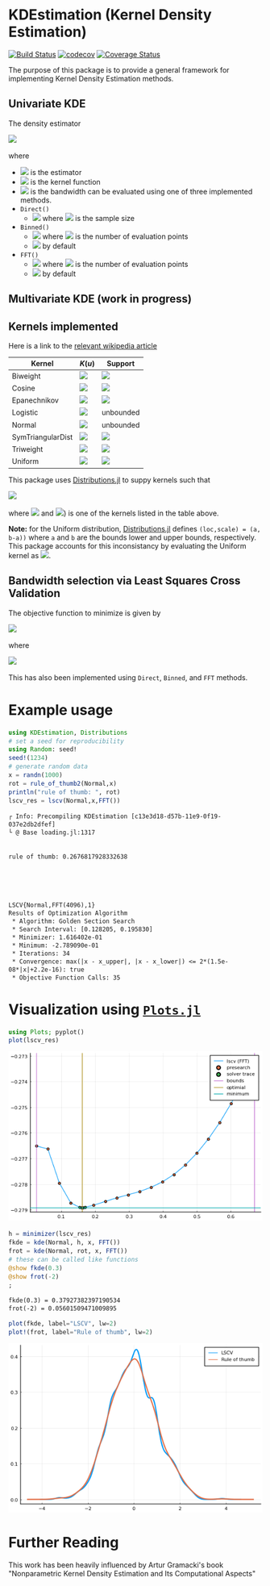 # KDEstimation (Kernel Density Estimation)
[![Build Status](https://travis-ci.com/m-wells/KDEstimation.jl.svg?branch=master)](https://travis-ci.com/m-wells/KDEstimation.jl)
[![codecov](https://codecov.io/gh/m-wells/KDEstimation.jl/branch/master/graph/badge.svg?branch=master)](https://codecov.io/gh/m-wells/KDEstimation.jl)
[![Coverage Status](https://coveralls.io/repos/github/m-wells/KDEstimation.jl/badge.svg?branch=master)](https://coveralls.io/github/m-wells/KDEstimation.jl?branch=master)

The purpose of this package is to provide a general framework for implementing Kernel Density Estimation methods.

## Univariate KDE
The density estimator

<img src="https://latex.codecogs.com/gif.latex?\hat{f}(x)=\frac{1}{n}\sum_{i=1}^nK\left(\frac{x-x_i}{h}\right)" />

where

* <img src="https://latex.codecogs.com/gif.latex?\inline&space;\hat{f}(x)" /> is the estimator
* <img src="https://latex.codecogs.com/gif.latex?\inline&space;K(u)" /> is the kernel function
* <img src="https://latex.codecogs.com/gif.latex?\inline&space;h" /> is the bandwidth
can be evaluated using one of three implemented methods.
* `Direct()` 
  * <img src="https://latex.codecogs.com/gif.latex?\inline&space;O(N^2)" /> where <img src="https://latex.codecogs.com/gif.latex?\inline&space;N" /> is the sample size
* `Binned()`
  * <img src="https://latex.codecogs.com/gif.latex?\inline&space;O(M^2)" /> where <img src="https://latex.codecogs.com/gif.latex?\inline&space;M" /> is the number of evaluation points
  * <img src="https://latex.codecogs.com/gif.latex?\inline&space;M=4096" /> by default
* `FFT()`
  * <img src="https://latex.codecogs.com/gif.latex?\inline&space;O(M\log&space;M)" /> where <img src="https://latex.codecogs.com/gif.latex?\inline&space;M" /> is the number of evaluation points
  * <img src="https://latex.codecogs.com/gif.latex?\inline&space;M=4096" /> by default

## Multivariate KDE (work in progress)

## Kernels implemented
Here is a link to the [relevant wikipedia article](https://en.wikipedia.org/wiki/Kernel_(statistics)#Kernel_functions_in_common_use)

| Kernel           | $K(u)$                                                  | Support    |
|------------------|---------------------------------------------------------|------------|
|Biweight          | <img src="https://latex.codecogs.com/gif.latex?\tfrac{15}{16}\left(1-u^2\right)^2" />                      | <img src="https://latex.codecogs.com/gif.latex?\inline&space;\lvert&space;u\rvert&space;\le&space;1" /> |
|Cosine            | <img src="https://latex.codecogs.com/gif.latex?\tfrac{\pi}{4}\cos\left(\tfrac{\pi}{2}u\right)" />          | <img src="https://latex.codecogs.com/gif.latex?\inline&space;\lvert&space;u\rvert&space;\le&space;1" /> |
|Epanechnikov      | <img src="https://latex.codecogs.com/gif.latex?\tfrac{3}{4}(1-u^2)" />                                     | <img src="https://latex.codecogs.com/gif.latex?\inline&space;\lvert&space;u\rvert&space;\le&space;1" /> |
|Logistic          | <img src="https://latex.codecogs.com/gif.latex?\frac{1}{e^u&plus;2&plus;e^{-u}}" />                        | unbounded                                                                             |
|Normal            | <img src="https://latex.codecogs.com/gif.latex?\tfrac{1}{\sqrt{2\pi}}\exp\left(-\tfrac{1}{2}u^2\right)" /> | unbounded                                                                             |
|SymTriangularDist | <img src="https://latex.codecogs.com/gif.latex?1-\lvert&space;u&space;\rvert" />                           | <img src="https://latex.codecogs.com/gif.latex?\inline&space;\lvert&space;u\rvert&space;\le&space;1" /> |
|Triweight         | <img src="https://latex.codecogs.com/gif.latex?\tfrac{35}{32}(1-u^2)^3" />                                 | <img src="https://latex.codecogs.com/gif.latex?\inline&space;\lvert&space;u\rvert&space;\le&space;1" /> |
|Uniform           | <img src="https://latex.codecogs.com/gif.latex?\tfrac{1}{2}" />                                            | <img src="https://latex.codecogs.com/gif.latex?\inline&space;\lvert&space;u\rvert&space;\le&space;1" /> |

This package uses [Distributions.jl](https://github.com/JuliaStats/Distributions.jl) to suppy kernels such that

<img src="https://latex.codecogs.com/gif.latex?K_h\left(x-x_i\right)=\text{pdf}(D(x_i,h),x))" />

where <img src="https://latex.codecogs.com/svg.latex?\inline&space;K_h(u)=\tfrac{1}{h}K(\tfrac{u}{h}))" />  and <img src="https://latex.codecogs.com/svg.latex?\inline&space;D" />) is one of the kernels listed in the table above.

__Note:__ for the Uniform distribution, [Distributions.jl](https://github.com/JuliaStats/Distributions.jl) defines `(loc,scale) = (a, b-a))` where `a` and `b` are the bounds lower and upper bounds, respectively.
This package accounts for this inconsistancy by evaluating the Uniform kernel as <img src="https://latex.codecogs.com/svg.latex?\inline&space;\text{pdf}(\text{Uniform}(x_i-\frac{h}{2},x_i+\frac{h}{2}),x)" />.

## Bandwidth selection via Least Squares Cross Validation
The objective function to minimize is given by

<img src="https://latex.codecogs.com/svg.latex?LSCV(h)=\int\hat{f}^2_h(x)dx-2\frac{1}{n}\sum_i\hat{f}_{h,-i}(X_i))" />

where

<img src="https://latex.codecogs.com/svg.latex?\hat{f}_{h,-i}(X_i)=\frac{1}{(n-1)h}\sum_{j\ne i}K\left(\frac{X_i-X_j}{h}\right)" />

This has also been implemented using `Direct`, `Binned`, and `FFT` methods.

# Example usage


```julia
using KDEstimation, Distributions
# set a seed for reproducibility
using Random: seed!
seed!(1234)
# generate random data
x = randn(1000)
rot = rule_of_thumb2(Normal,x)
println("rule of thumb: ", rot)
lscv_res = lscv(Normal,x,FFT())
```

    ┌ Info: Precompiling KDEstimation [c13e3d18-d57b-11e9-0f19-037e2db2dfef]
    └ @ Base loading.jl:1317


    rule of thumb: 0.2676817928332638





    LSCV{Normal,FFT(4096),1}
    Results of Optimization Algorithm
     * Algorithm: Golden Section Search
     * Search Interval: [0.128205, 0.195830]
     * Minimizer: 1.616402e-01
     * Minimum: -2.789090e-01
     * Iterations: 34
     * Convergence: max(|x - x_upper|, |x - x_lower|) <= 2*(1.5e-08*|x|+2.2e-16): true
     * Objective Function Calls: 35



# Visualization using [`Plots.jl`](https://github.com/JuliaPlots/PlotDocs.jl)


```julia
using Plots; pyplot()
plot(lscv_res)
```




    
![png](README_files/README_3_0.png)
    




```julia
h = minimizer(lscv_res)
fkde = kde(Normal, h, x, FFT())
frot = kde(Normal, rot, x, FFT())
# these can be called like functions
@show fkde(0.3)
@show frot(-2)
;
```

    fkde(0.3) = 0.37927382397190534
    frot(-2) = 0.05601509471009895



```julia
plot(fkde, label="LSCV", lw=2)
plot!(frot, label="Rule of thumb", lw=2)
```




    
![png](README_files/README_5_0.png)
    



# Further Reading
This work has been heavily influenced by Artur Gramacki's book "Nonparametric Kernel Density Estimation and Its Computational Aspects" 
